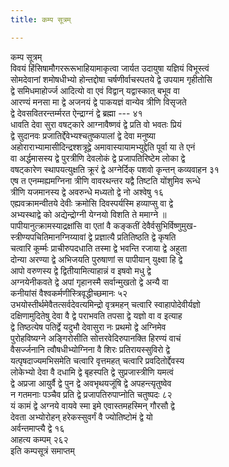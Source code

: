 ```yaml
---
title: कम्प सूत्रम्

---
```

कम्प सूत्रम्  
विवयं हिंसिषामौगररूरूभाहियामाकृत्वा जार्यत उदायुषा यज्ञियं विभूस्त्वं  
सोमदेवानां शमोषधीभ्यो होन्तद्दोषा चर्षणीर्वाचस्पतये द्वे उपयाम गृहीतोसि  
द्वे समिधमाहोर्ज्ज आदित्यो वा एवं विद्वान् यद्वास्कात् बभूव वा  
आरण्यं मनसा मा द्वे अजनयं द्वे पाकयज्ञं वान्येव त्रीणि विसृजते  
द्वे देवसवितरन्तर्म्मरत ऐन्द्राग्नं द्वे ब्रह्मा --- ४१  
धावति देवा सुरा वषट्कारे आग्नावैष्णवं द्वे प्रति वो भवतः प्रियं  
द्वे सुदानवः प्रजातिर्द्देवेभ्यश्चतुष्कपालां द्वे देवा मनुष्या  
अहोराराभ्यामासीदिन्द्रश्शत्रूद्वे अमावास्यायामभ्युद्देति पूर्वा या ते एनं  
वा अर्द्धमासस्य द्वे पुरत्रीणि देवलोकं द्वे प्रजापतिरिष्टेम लोका द्वे  
वषट्कारेण स्थापयत्युक्षति क्रूरं द्वे अग्नेर्दिक् पशवो कृन्तन् कव्यवाहन ३१  
एष त एनम्मह्यमग्निना त्रीणि वावरथन्तर यद्वै तिष्टति योंशुमिव रून्धे  
त्रीणि यजमानस्य द्वे अवरुन्धे मध्यतो द्वे नो अश्वेषु १६  
एह्यवक्रामन्वीतये देवीः क्रमोसि दिवस्पर्यस्मि हव्याप्सु वा द्वे  
अभ्यस्थाद्वे को अद्येन्द्रोग्नी येग्नयो विशति ते ममाग्ने ॥  
पापीयानुत्क्रामस्याद्रक्षांसि वा एतां वै कङ्कतीं देवैर्वसुभिर्विष्णुमुख-  
स्त्रीण्यपचितिमानग्निय्यावां द्वे प्रज्ञात्यै प्रतितिष्ठति द्वे कृषति  
चत्वारि कूर्म्मः प्राचीरुपदधाति तस्मा द्वे भवन्ति रजाया द्वे अहुता  
दोन्या अरण्या द्वे अभिजयति पुरुषाणां स पापीयान् युक्ष्वा हि द्वे  
आपो वरुणस्य द्वे द्वितीयामित्याहान्नं व इषवो मधु द्वे  
अग्नयेनीकवते द्वे अपां गृहानस्मै सर्वान्मुखतो द्वे अन्यै वा  
कनीयांसं वैश्वकर्मणीस्त्रिवृद्धीच्छमानः ५२  
उभयोस्तीर्थमेवैतत्सर्वदेवत्यमिन्द्रो वृत्रमहन् चत्वारि स्वाहापोदेवीर्यज्ञो  
दक्षिणामुदितेषु देवा वै द्वे पराभवति तपसा द्वे यज्ञो वा व इत्याह  
द्वे तिष्ठत्येष पतिर्द्वे यदुभौ देवासुरा नः प्रथमो द्वे अग्निमेव  
पुरोहविष्यग्ने अङ्गिरोसीति सोत्तरवेदिरुपानक्ति हिरण्यं वाचं  
वैसर्ज्जनानि त्वौषधीभ्योग्निना वै शिरः प्रतिरायस्सुविरो द्वे  
यत्पृषदाज्यमभिसमेति चत्वारि वृत्तमहत् चत्वारि प्रवदितोर्द्देवस्य  
लोकेभ्यो देवा वै दधामि द्वे बृहस्पति द्वे सुप्रजास्त्रीणि यमत्वं  
द्वे अप्रजा आयुर्वै द्वे पुन द्वे अवभृथयजूंषि द्वे अपहन्त्यृतुष्वेव  
न गतमनाः पञ्चैव प्रति द्वे प्रजापतिरुपाप्नोति चतुष्पदः ८२  
यं कामं द्वे अग्नये वायवे स्मा इमे एवास्तमहस्मिन् गौरसौ द्वे  
देवता अभ्योरोहन् हरेकस्सुवर्गं वै ज्योतिष्टोमं द्वे यो  
अर्वन्तमाप्त्यै द्वे १६  
आहत्य कम्पम् २६२  
                                  इति कम्पसूत्रं समाप्तम्